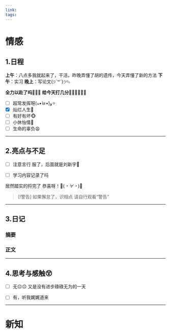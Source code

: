 ```yaml
---
link: 
tags:
---
```


# 情感

## 1.日程
**上午**：八点多我就起来了，干活，昨晚弄懂了胡的遗传，今天弄懂了新的方法
**下午**：实习
**晚上**：写论文(੭ˊ꒳ˋ)੭✎

**全力以赴了吗🐒🐒🐒**
**给今天打几分🐻‍❄️🐻‍❄️🐻‍❄️**

- [ ] 超常发挥呀(๑•̀ㅂ•́)و✧
- [x] 灿烂人生🌊
- [ ] 有好有坏🐵
- [ ] 小休怡情🤠
- [ ] 生命的辜负😩

---
## 2.亮点与不足
- [ ] 注意言行
服了，后面就是刘新宇🌚

- [ ] 学习内容记录了吗

居然踏实的捋完了
恭喜呀！🎉(*・∀・*)🎉
> [!警告]
> 如果懈怠了，识相点
> 请自行观看“警告”

---
## 3.日记
### 摘要




### 正文




---


## 4.思考与感触😲
- [ ] 无😔😔
 又是没有进步碌碌无为的一天
- [ ] 有，听我娓娓道来


---

# 新知



